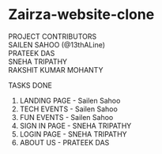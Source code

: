 # Zairza-website-clone

PROJECT CONTRIBUTORS 
<br>
SAILEN SAHOO (@13thALine)
<br>
PRATEEK DAS
<br>
SNEHA TRIPATHY
<br>
RAKSHIT KUMAR MOHANTY

TASKS DONE
1. LANDING PAGE - Sailen Sahoo
2. TECH EVENTS - Sailen Sahoo
3. FUN EVENTS - Sailen Sahoo
4. SIGN IN PAGE - SNEHA TRIPATHY
5. LOGIN PAGE - SNEHA TRIPATHY
6. ABOUT US - PRATEEK DAS

            
